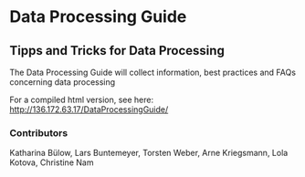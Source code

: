# Data Processing Guide

## Tipps and Tricks for Data Processing
The Data Processing Guide will collect information, best practices and FAQs concerning data processing

For a compiled html version, see here: http://136.172.63.17/DataProcessingGuide/

### Contributors
Katharina Bülow, Lars Buntemeyer, Torsten Weber, Arne Kriegsmann, Lola Kotova, Christine Nam

